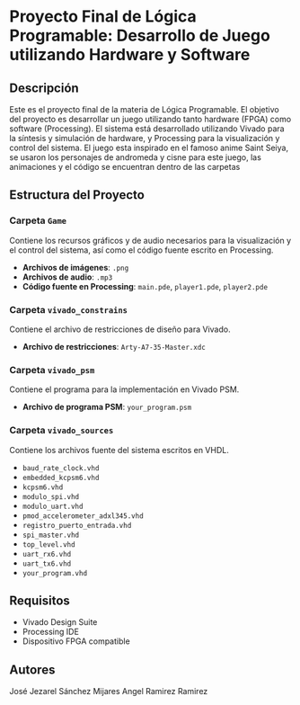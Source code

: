 # Proyecto Final de Lógica Programable: Desarrollo de Juego utilizando Hardware y Software

## Descripción

Este es el proyecto final de la materia de Lógica Programable. El objetivo del proyecto es desarrollar un juego utilizando tanto hardware (FPGA) como software (Processing). El sistema está desarrollado utilizando Vivado para la síntesis y simulación de hardware, y Processing para la visualización y control del sistema.
El juego esta inspirado en el famoso anime Saint Seiya, se usaron los personajes de andromeda y cisne para este juego, las animaciones y el código se encuentran dentro de las carpetas
## Estructura del Proyecto

### Carpeta `Game`

Contiene los recursos gráficos y de audio necesarios para la visualización y el control del sistema, así como el código fuente escrito en Processing.

- **Archivos de imágenes**: `.png`
- **Archivos de audio**: `.mp3`
- **Código fuente en Processing**: `main.pde`, `player1.pde`, `player2.pde`

### Carpeta `vivado_constrains`

Contiene el archivo de restricciones de diseño para Vivado.

- **Archivo de restricciones**: `Arty-A7-35-Master.xdc`

### Carpeta `vivado_psm`

Contiene el programa para la implementación en Vivado PSM.

- **Archivo de programa PSM**: `your_program.psm`

### Carpeta `vivado_sources`

Contiene los archivos fuente del sistema escritos en VHDL.

- `baud_rate_clock.vhd`
- `embedded_kcpsm6.vhd`
- `kcpsm6.vhd`
- `modulo_spi.vhd`
- `modulo_uart.vhd`
- `pmod_accelerometer_adxl345.vhd`
- `registro_puerto_entrada.vhd`
- `spi_master.vhd`
- `top_level.vhd`
- `uart_rx6.vhd`
- `uart_tx6.vhd`
- `your_program.vhd`


## Requisitos

- Vivado Design Suite
- Processing IDE
- Dispositivo FPGA compatible

## Autores
José Jezarel Sánchez Mijares 
Angel Ramirez Ramirez
